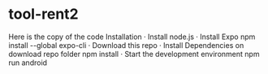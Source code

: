 # tool-rent2
Here is the copy of the code
Installation
 ·  Install node.js
·  Install Expo
npm install --global expo-cli
·  Download this repo
·     Install Dependencies on download repo folder
npm install
·  Start the development environment
npm run android
